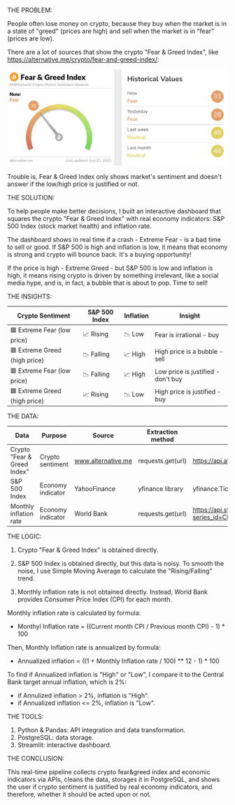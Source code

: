 THE PROBLEM:

People often lose money on crypto, because they buy when the market is in a state of "greed" (prices are high) and sell when the market is in "fear" (prices are low).

There are a lot of sources that show the crypto "Fear & Greed Index", like https://alternative.me/crypto/fear-and-greed-index/:

![Crypto Fear & Greed Index](images/dashboard.png)

Trouble is, Fear & Greed Index only shows market's sentiment and doesn't answer if the low/high price is justified or not.


THE SOLUTION:

To help people make better decisions, I built an interactive dashboard that squares the crypto "Fear & Greed Index" with real economy indicators: S&P 500 Index (stock market health) and inflation rate.

The dashboard shows in real time if a crash - Extreme Fear - is a bad time to sell or good. If S&P 500 is high and inflation is low, it means that economy is strong and crypto will bounce back. It's a buying opportunity!

If the price is high - Extreme Greed - but S&P 500 is low and inflation is high, it means rising crypto is driven by something irrelevant, like a social media hype, and is, in fact, a bubble that is about to pop. Time to sell!

THE INSIGHTS:

|         Crypto Sentiment      | S&P 500 Index  | Inflation |              Insight                |
|-------------------------------|----------------|-----------|-------------------------------------|
| 🟩 Extreme Fear  (low price)  | 📈  Rising    | 📉  Low   | Fear is irrational      - buy       |
| 🟥 Extreme Greed (high price) | 📉  Falling   | 📈  High  | High price is a bubble  - sell      |
| 🟥 Extreme Fear  (low price)  | 📉  Falling   | 📈  High  | Low price is justified  - don't buy |
| 🟩 Extreme Greed (high price) | 📈  Rising    | 📉  Low   | High price is justified - buy       |


THE DATA:

|         Data                  |       Purpose       |      Source        |     Extraction method                     | URL / code
|-------------------------------|---------------------|--------------------|-------------------------------------------|------|
| Crypto "Fear & Greed Index"   | Crypto sentiment    | www.alternative.me | requests.get(url)                         | https://api.alternative.me/fng/
| S&P 500 Index                 | Economy indicator   | YahooFinance       | yfinance library  | yfinance.Ticker("^GSPC")|
| Monthly inflation rate        | Economy indicator   | World Bank         | requests.get(url)                         | https://api.stlouisfed.org/fred/series/observations?series_id=CPIAUCSL&api_key={}&file_type=json |


THE LOGIC:
1) Crypto "Fear & Greed Index" is obtained directly.
   
2) S&P 500 Index is obtained directly, but this data is noisy. To smooth the noise, I use Simple Moving Average to calculate the "Rising/Falling" trend.
   
3) Monthly inflation rate is not obtained directly. Instead, World Bank provides Consumer Price Index (CPI) for each month.

Monthly inflation rate is calculated by formula:
- Monthyl Inflation rate = ((Current month CPI / Previous month CPI) - 1) * 100

Then, Monthly Inflation rate is annualized by formula:
- Annualized inflation = ((1 + Monthly Inflation rate / 100) ** 12 - 1) * 100

To find if Annualized inflation is "High" or "Low", I compare it to the Central Bank target annual inflation, which is 2%:
- if Annulized inflation > 2%, inflation is "High".
- if Annualized inflation <= 2%, inflation is "Low".


THE TOOLS:
1) Python & Pandas: API integration and data transformation.
2) PostgreSQL: data storage.
3) Streamlit: interactive dashboard.


THE CONCLUSION:

This real-time pipeline collects crypto fear&greed index and economic indicators via APIs, cleans the data, storages it in PostgreSQL, and shows the user if crypto sentiment is justified by real economy indicators, and therefore, whether it should be acted upon or not.
